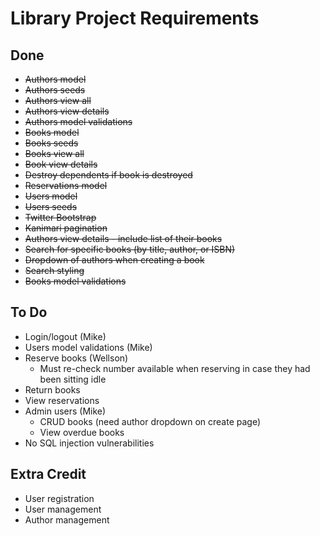 # Library Project Requirements

## Done

* ~~Authors model~~
* ~~Authors seeds~~
* ~~Authors view all~~
* ~~Authors view details~~
* ~~Authors model validations~~
* ~~Books model~~
* ~~Books seeds~~
* ~~Books view all~~
* ~~Book view details~~
* ~~Destroy dependents if book is destroyed~~
* ~~Reservations model~~
* ~~Users model~~
* ~~Users seeds~~
* ~~Twitter Bootstrap~~
* ~~Kanimari pagination~~
* ~~Authors view details - include list of their books~~
* ~~Search for specific books (by title, author, or ISBN)~~
* ~~Dropdown of authors when creating a book~~
* ~~Search styling~~
* ~~Books model validations~~

## To Do

* Login/logout (Mike)
* Users model validations (Mike)
* Reserve books (Wellson)
  * Must re-check number available when reserving in case they had been sitting idle
* Return books
* View reservations
* Admin users (Mike)
  * CRUD books (need author dropdown on create page)
  * View overdue books
* No SQL injection vulnerabilities

## Extra Credit

* User registration
* User management
* Author management
